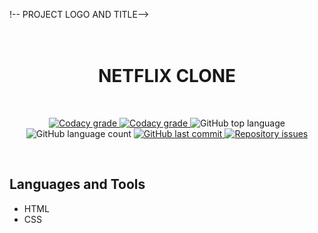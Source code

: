 !-- PROJECT LOGO AND TITLE-->
<h1 align="center">
    <br>
    NETFLIX CLONE
</h1>
<br />

<!-- PROJECT SHIELDS -->
<p align="center">
  <a href="https://app.codacy.com/app/mesquita09/netflix_clone?utm_source=github.com&utm_medium=referral&utm_content=mesquita09/netflix_clone&utm_campaign=Badge_Grade_Dashboard">
    <img alt="Codacy grade" src="https://api.codacy.com/project/badge/Grade/d20792ff896d4ab2981307d37e88c19f">
  </a>

  <a href="https://travis-ci.org/dbader/node-datadog-metrics">
    <img alt="Codacy grade" src="https://img.shields.io/travis/dbader/node-datadog-metrics/master.svg?style=flat-square">
  </a>

  <img alt="GitHub top language" src="https://img.shields.io/github/languages/top/mesquita09/netflix_clone.svg">

  <img alt="GitHub language count" src="https://img.shields.io/github/languages/count/mesquita09/netflix_clone.svg">

  <a href="https://github.com/mesquita09/netflix_clone/commits/master">
    <img alt="GitHub last commit" src="https://img.shields.io/github/last-commit/mesquita09/netflix_clone.svg">
  </a>

  <a href="https://github.com/mesquita09/netflix_clone/issues">
    <img alt="Repository issues" src="https://img.shields.io/github/issues/mesquita09/netflix_clone.svg">
  </a>
</p>

<br />

<!-- PROJECT DESCRIPTION -->

## Languages and Tools

- HTML
- CSS